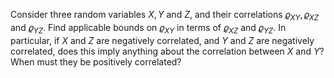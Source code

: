 Consider three random variables $X, Y$ and $Z$, and their correlations $\varrho_{XY}, \varrho_{XZ}$ and $\varrho_{YZ}$. Find applicable bounds on $\varrho_{XY}$ in terms of $\varrho_{XZ}$ and $\varrho_{YZ}$.
In particular, if $X$ and $Z$ are negatively correlated, and $Y$ and $Z$ are negatively correlated, does this imply anything about the correlation between $X$ and $Y$? When must they be positively correlated?
